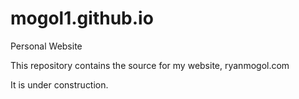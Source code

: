 # mogol1.github.io
Personal Website

This repository contains the source for my website, ryanmogol.com

It is under construction.
